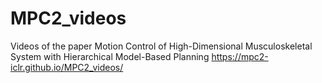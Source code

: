 # MPC2_videos
Videos of the paper Motion Control of  High-Dimensional Musculoskeletal System with  Hierarchical Model-Based Planning
https://mpc2-iclr.github.io/MPC2_videos/